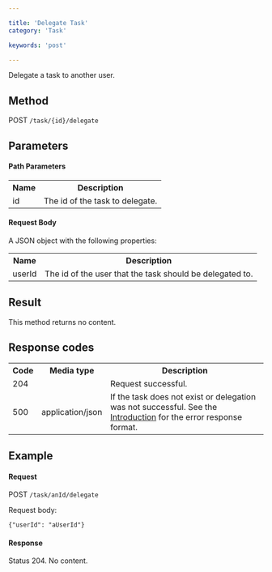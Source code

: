 ```yaml
---

title: 'Delegate Task'
category: 'Task'

keywords: 'post'

---
```



Delegate a task to another user.


Method
------

POST `/task/{id}/delegate`


Parameters
----------

#### Path Parameters

<table class="table table-striped">
  <tr>
    <th>Name</th>
    <th>Description</th>
  </tr>
  <tr>
    <td>id</td>
    <td>The id of the task to delegate.</td>
  </tr>
</table>
  
#### Request Body

A JSON object with the following properties:

<table class="table table-striped">
  <tr>
    <th>Name</th>
    <th>Description</th>
  </tr>
  <tr>
    <td>userId</td>
    <td>The id of the user that the task should be delegated to.</td>
  </tr>
</table>


Result
------

This method returns no content.


Response codes
--------------

<table class="table table-striped">
  <tr>
    <th>Code</th>
    <th>Media type</th>
    <th>Description</th>
  </tr>
  <tr>
    <td>204</td>
    <td></td>
    <td>Request successful.</td>
  </tr>
  <tr>
    <td>500</td>
    <td>application/json</td>
    <td>If the task does not exist or delegation was not successful. See the <a href="ref:#overview-introduction">Introduction</a> for the error response format.</td>
  </tr>
</table>
  
Example
-------
  
#### Request

POST `/task/anId/delegate`

Request body:

    {"userId": "aUserId"}
  
#### Response

Status 204. No content.